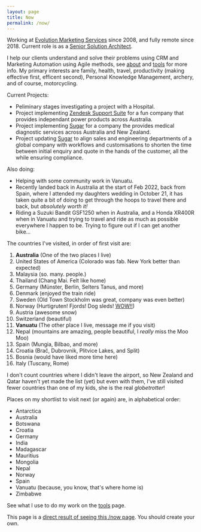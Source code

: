 ```yaml
---
layout: page
title: Now
permalink: /now/
---
```


Working at [Evolution Marketing Services](http://evolutionmarketing.com.au/) since 2008, and fully remote since 2018. Current role is as a [Senior Solution Architect](https://www.linkedin.com/in/benhamilton/).

I help our clients understand and solve their problems using CRM and Marketing Automation using Agile methods, see [about](https://ben.hamilton.id.au/about) and [tools](http://ben.hamilton.id.au/tools) for more info. My primary interests are family, health, travel, productivity (making effective first, efficent second), Personal Knowledge Management, archery, and of course, motorcycling.


Current Projects:

- Peliminary stages investigating a project with a Hospital.
- Project implementing [Zendesk Support Suite](https://www.zendesk.com/?utm_source=ben.hamilton.id.au) for a fun company that provides independant power products across Australia.
- Project implementing [Sugar](https://www.sugarcrm.com/au/?utm_source=ben.hamilton.id.au) for a company the provides medical diagnostic services across Australia and New Zealand.
- Project updating [Sugar](https://www.sugarcrm.com/au/?utm_source=ben.hamilton.id.au) to align sales and engineering departments of a global company with workflows and customisations to shorten the time between initial enquiry and quote in the hands of the customer, all the while ensuring compliance.

Also doing:

- Helping with some community work in Vanuatu.
- Recently landed back in Australia at the start of Feb 2022, back from Spain, where I attended my daughters wedding in October 21, it has taken quite a bit of doing to get through the hoops to travel there and back, but *absolutely worth it!*
- Riding a Suzuki Bandit GSF1250 when in Australia, and a Honda XR400R when in Vanuatu and trying to travel and ride as much as possible everywhere I happen to be. Trying to figure out if I can get another bike...

The countries I've visited, in order of first visit are:

1. **Australia** (One of the two places I live)
2. United States of America (Colorado was fab. New York better than expected)
3. Malaysia (so. many. people.)
4. Thailand (Chang Mai. Felt like home)
5. Germany (Münster, Berlin, Selters Tanus, and more)
6. Denmark (enjoyed the train ride)
7. Sweden (Old Town Stockholm was great, company was even better)
8. Norway (Hurtigruten! Fjords! Dog sleds! [WOW!!](https://www.cruisin.me/cruise-ship-webcams/hurtigruten/ms-richard-with2/))
9. Austria (awesome snow)
10. Switzerland (beautiful)
11. **Vanuatu** (The other place I live, message me if you visit)
12. Nepal (mountains are amazing, people beautiful, I *really* miss the Moo Moo)
13. Spain (Mungia, Bilbao, and more)
14. Croatia (Brač, Dubrovnik, Plitvice Lakes, and Split)
15. Bosnia (would have liked more time here)
16. Italy (Tuscany, Rome)

I don't count countries where I didn't leave the airport, so New Zealand and Qatar haven't yet made the list (yet) but even with them, I've still visited fewer countries than one of my kids, she is the real *globetrotter*!

Places on my shortlist to visit next (or again) are, in alphabetical order:

- Antarctica
- Australia
- Botswana
- Croatia
- Germany
- India
- Madagascar
- Mauritius
- Mongolia
- Nepal
- Norway
- Spain
- Vanuatu (because, you know, that's where home is)
- Zimbabwe

See what I use to do my work on the [tools](/tools) page.

This page is a [direct result of seeing this /now page](https://sivers.org/now). You should create your own.
